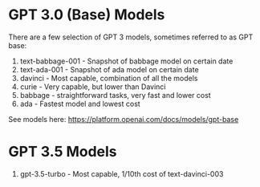 # GPT 3.0 (Base) Models
There are a few selection of GPT 3 models, sometimes referred to as GPT base:
1. text-babbage-001 - Snapshot of babbage model on certain date
1. text-ada-001 - Snapshot of ada model on certain date
1. davinci - Most capable, combination of all the models
1. curie - Very capable, but lower than Davinci
1. babbage - straightforward tasks, very fast and lower cost
1. ada - Fastest model and lowest cost

See models here: https://platform.openai.com/docs/models/gpt-base

# GPT 3.5 Models
1. gpt-3.5-turbo - Most capable, 1/10th cost of text-davinci-003
